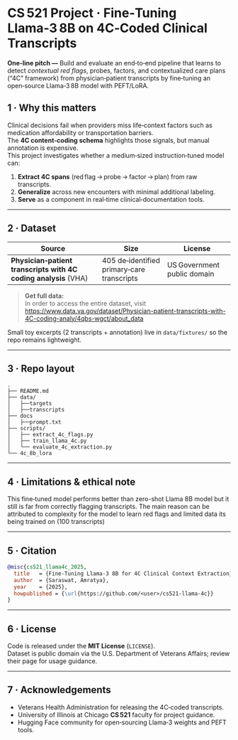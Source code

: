 # CS 521 Project · Fine‑Tuning Llama‑3 8B on 4C‑Coded Clinical Transcripts

**One‑line pitch —** Build and evaluate an end‑to‑end pipeline that learns to detect _contextual red flags_, probes, factors, and contextualized care plans (“4C” framework) from physician‑patient transcripts by fine‑tuning an open‑source Llama‑3 8B model with PEFT/LoRA.

## 1 · Why this matters  
Clinical decisions fail when providers miss life‑context factors such as medication affordability or transportation barriers.  
The **4C content‑coding schema** highlights those signals, but manual annotation is expensive.  
This project investigates whether a medium‑sized instruction‑tuned model can:

1. **Extract 4C spans** (red flag → probe → factor → plan) from raw transcripts.  
2. **Generalize** across new encounters with minimal additional labeling.  
3. **Serve** as a component in real‑time clinical‑documentation tools.

---

## 2 · Dataset  

| Source | Size | License |
| --- | --- | --- |
| **Physician‑patient transcripts with 4C coding analysis** (VHA) | 405 de‑identified primary‑care transcripts | US Government public domain |

> **Get full data:**  
> In order to access the entire dataset, visit  
> <https://www.data.va.gov/dataset/Physician-patient-transcripts-with-4C-coding-analy/4qbs-wgct/about_data>

Small toy excerpts (2 transcripts + annotation) live in `data/fixtures/` so the repo remains lightweight.

---

## 3 · Repo layout  

```text
.
├── README.md
├── data/
│   ├──targets
│   ├──transcripts
├── docs
│   ├──prompt.txt
├── scripts/
│   ├── extract_4c_flags.py
│   ├── train_llama_4c.py
│   └── evaluate_4c_extraction.py
└── 4c_8b_lora
```

---

## 4 · Limitations & ethical note  

This fine‑tuned model performs better than zero-shot Llama 8B model but it still is far from correctly flagging transcripts.
The main reason can be attributed to complexity for the model to learn red flags and limited data its being trained on (100 transcripts)

---

## 5 · Citation  

```bibtex
@misc{cs521_llama4c_2025,
  title   = {Fine‑Tuning Llama‑3 8B for 4C Clinical Context Extraction},
  author  = {Saraswat, Amratya},
  year    = {2025},
  howpublished = {\url{https://github.com/<user>/cs521-llama-4c}}
}
```

---

## 6 · License  

Code is released under the **MIT License** (`LICENSE`).  
Dataset is public domain via the U.S. Department of Veterans Affairs; review their page for usage guidance.

---

## 7 · Acknowledgements  

* Veterans Health Administration for releasing the 4C‑coded transcripts.  
* University of Illinois at Chicago **CS 521** faculty for project guidance.  
* Hugging Face community for open‑sourcing Llama‑3 weights and PEFT tools.

